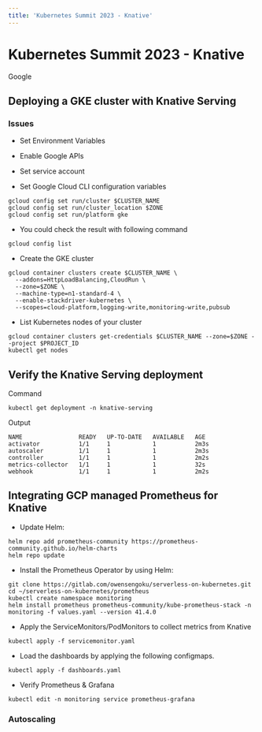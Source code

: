```yaml
---
title: 'Kubernetes Summit 2023 - Knative'
---
```


Kubernetes Summit 2023 - Knative
===
Google

## Deploying a GKE cluster with Knative Serving

### Issues

- Set Environment Variables
- Enable Google APIs
- Set service account

- Set Google Cloud CLI configuration variables
```
gcloud config set run/cluster $CLUSTER_NAME
gcloud config set run/cluster_location $ZONE
gcloud config set run/platform gke
```
- You could check the result with following command
```
gcloud config list
```

- Create the GKE cluster
``` 
gcloud container clusters create $CLUSTER_NAME \
  --addons=HttpLoadBalancing,CloudRun \
  --zone=$ZONE \
  --machine-type=n1-standard-4 \
  --enable-stackdriver-kubernetes \
  --scopes=cloud-platform,logging-write,monitoring-write,pubsub
```
- List Kubernetes nodes of your cluster 

```
gcloud container clusters get-credentials $CLUSTER_NAME --zone=$ZONE --project $PROJECT_ID
kubectl get nodes
```
## Verify the Knative Serving deployment
Command
```
kubectl get deployment -n knative-serving
```
Output
```
NAME                READY   UP-TO-DATE   AVAILABLE   AGE
activator           1/1     1            1           2m3s
autoscaler          1/1     1            1           2m3s
controller          1/1     1            1           2m2s
metrics-collector   1/1     1            1           32s
webhook             1/1     1            1           2m2s
```

## Integrating GCP managed Prometheus for Knative

- Update Helm:

```
helm repo add prometheus-community https://prometheus-community.github.io/helm-charts
helm repo update
```

- Install the Prometheus Operator by using Helm:

```
git clone https://gitlab.com/owensengoku/serverless-on-kubernetes.git
cd ~/serverless-on-kubernetes/prometheus
kubectl create namespace monitoring
helm install prometheus prometheus-community/kube-prometheus-stack -n monitoring -f values.yaml --version 41.4.0
```

- Apply the ServiceMonitors/PodMonitors to collect metrics from Knative

```
kubectl apply -f servicemonitor.yaml
```

- Load the dashboards by applying the following configmaps.
```
kubectl apply -f dashboards.yaml       
```
- Verify Prometheus & Grafana
```
kubectl edit -n monitoring service prometheus-grafana
```

### Autoscaling
 
